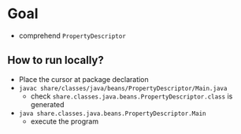# Goal
* comprehend `PropertyDescriptor`

## How to run locally?
* Place the cursor at package declaration
* `javac share/classes/java/beans/PropertyDescriptor/Main.java` 
  * check `share.classes.java.beans.PropertyDescriptor.class` is generated
* `java share.classes.java.beans.PropertyDescriptor.Main`
  * execute the program
